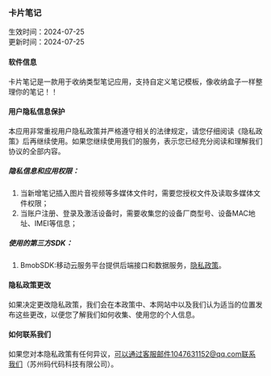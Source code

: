 ### 卡片笔记
生效时间：2024-07-25    
更新时间：2024-07-25

#### 软件信息

卡片笔记是一款用于收纳类型笔记应用，支持自定义笔记模板，像收纳盒子一样整理你的笔记！！

#### 用户隐私信息保护

本应用非常重视用户隐私政策并严格遵守相关的法律规定，请您仔细阅读《隐私政策》后再继续使用。如果您继续使用我们的服务，表示您已经充分阅读和理解我们协议的全部内容。

##### 隐私信息和应用权限：

1. 当新增笔记插入图片音视频等多媒体文件时，需要您授权文件及读取多媒体文件权限；
2. 当账户注册、登录及激活设备时，需要收集您的设备厂商型号、设备MAC地址、IMEI等信息；

##### 使用的第三方SDK：

1. BmobSDK:移动云服务平台提供后端接口和数据服务，[隐私政策](https://www.bmob.cn/privacy)。

#### 隐私政策更改

如果决定更改隐私政策，我们会在本政策中、本网站中以及我们认为适当的位置发布这些更改，以便您了解我们如何收集、使用您的个人信息。

#### 如何联系我们

如果您对本隐私政策有任何异议，可以通过客服邮件1047631152@qq.com联系我们（苏州码代码科技有限公司）。
